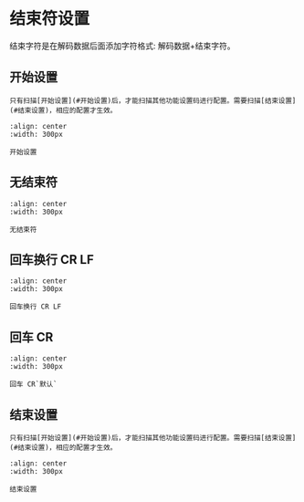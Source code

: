# 结束符设置
结束字符是在解码数据后面添加字符格式: 解码数据+结束字符。

## 开始设置
```{note}
只有扫描[开始设置](#开始设置)后，才能扫描其他功能设置码进行配置。需要扫描[结束设置](#结束设置)，相应的配置才生效。
```
```{figure} media/252B24.24.png
:align: center
:width: 300px

开始设置
```

## 无结束符

```{figure} media/TC01.png
:align: center
:width: 300px

无结束符
```


## 回车换行 CR LF

```{figure} media/TC02.png
:align: center
:width: 300px

回车换行 CR LF
```


## 回车 CR

```{figure} media/TC03.png
:align: center
:width: 300px

回车 CR`默认`
```

## 结束设置
```{note}
只有扫描[开始设置](#开始设置)后，才能扫描其他功能设置码进行配置。需要扫描[结束设置](#结束设置)，相应的配置才生效。
```

```{figure} media/25242425.png
:align: center
:width: 300px

结束设置
```